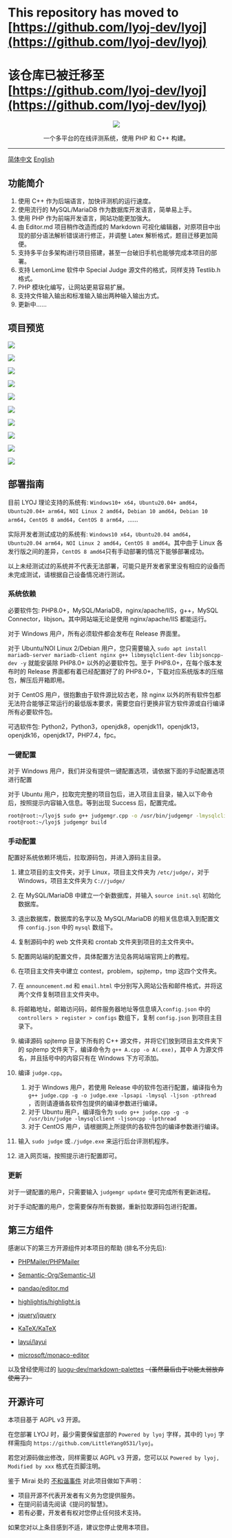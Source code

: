 # This repository has moved to [https://github.com/lyoj-dev/lyoj](https://github.com/lyoj-dev/lyoj)

# 该仓库已被迁移至 [https://github.com/lyoj-dev/lyoj](https://github.com/lyoj-dev/lyoj)

<p align="center"><img src="https://cdn.jsdelivr.net/gh/LittleYang0531/image/lyoj/logo.png"></p>

<p align="center">一个多平台的在线评测系统，使用 PHP 和 C++ 构建。</p>

------

[简体中文](./readme.md) [English](./readme-en.md)

## 功能简介

1. 使用 C++ 作为后端语言，加快评测机的运行速度。
2. 使用流行的 MySQL/MariaDB 作为数据库开发语言，简单易上手。
3. 使用 PHP 作为前端开发语言，网站功能更加强大。
4. 由 Editor.md 项目稍作改造而成的 Markdown 可视化编辑器，对原项目中出现的部分语法解析错误进行修正，并调整 Latex 解析格式，题目迁移更加简便。
5. 支持多平台多架构进行项目搭建，甚至一台破旧手机也能够完成本项目的部署。
6. 支持 LemonLime 软件中 Special Judge 源文件的格式，同样支持 Testlib.h 格式。
7. PHP 模块化编写，让网站更易容易扩展。
7. 支持文件输入输出和标准输入输出两种输入输出方式。
8. 更新中......

## 项目预览

![](https://cdn.jsdelivr.net/gh/LittleYang0531/image/lyoj/1.jpg)

![](https://cdn.jsdelivr.net/gh/LittleYang0531/image/lyoj/2.jpg)

![](https://cdn.jsdelivr.net/gh/LittleYang0531/image/lyoj/3.jpg)

![](https://cdn.jsdelivr.net/gh/LittleYang0531/image/lyoj/4.jpg)

![](https://cdn.jsdelivr.net/gh/LittleYang0531/image/lyoj/5.jpg)

![](https://cdn.jsdelivr.net/gh/LittleYang0531/image/lyoj/6.jpg)

![](https://cdn.jsdelivr.net/gh/LittleYang0531/image/lyoj/7.jpg)

![](https://cdn.jsdelivr.net/gh/LittleYang0531/image/lyoj/8.jpg)

![](https://cdn.jsdelivr.net/gh/LittleYang0531/image/lyoj/9.jpg)

![](https://cdn.jsdelivr.net/gh/LittleYang0531/image/lyoj/10.jpg)

## 部署指南

目前 LYOJ 理论支持的系统有: `Windows10+ x64`，`Ubuntu20.04+ amd64`，`Ubuntu20.04+ arm64`，`NOI Linux 2 amd64`，`Debian 10 amd64`，`Debian 10 arm64`，`CentOS 8 amd64`，`CentOS 8 arm64`，......

实际开发者测试成功的系统有: `Windows10 x64`，`Ubuntu20.04 amd64`，`Ubuntu20.04 arm64`，`NOI Linux 2 amd64`，`CentOS 8 amd64`。其中由于 Linux 各发行版之间的差异，`CentOS 8 amd64`只有手动部署的情况下能够部署成功。

以上未经测试过的系统并不代表无法部署，可能只是开发者家里没有相应的设备而未完成测试，请根据自己设备情况进行测试。

### 系统依赖

必要软件包: PHP8.0+，MySQL/MariaDB，nginx/apache/IIS，g++，MySQL Connector，libjson。其中网站端无论是使用 nginx/apache/IIS 都能运行。

对于 Windows 用户，所有必须软件都会发布在 Release 界面里。

对于 Ubuntu/NOI Linux 2/Debian 用户，您只需要输入 `sudo apt install mariadb-server mariadb-client nginx g++ libmysqlclient-dev libjsoncpp-dev -y` 就能安装除 PHP8.0+ 以外的必要软件包。至于 PHP8.0+，在每个版本发布时的 Release 界面都有着已经配置好了的 PHP8.0+，下载对应系统版本的压缩包，解压后开箱即用。

对于 CentOS 用户，很抱歉由于软件源比较古老，除 nginx 以外的所有软件包都无法符合能够正常运行的最低版本要求，需要您自行更换非官方软件源或自行编译所有必要软件包。

可选软件包: Python2，Python3，openjdk8，openjdk11，openjdk13，openjdk16，openjdk17，PHP7.4，fpc。

### 一键配置

对于 Windows 用户，我们并没有提供一键配置选项，请依据下面的手动配置选项进行配置

对于 Ubuntu 用户，拉取完完整的项目包后，进入项目主目录，输入以下命令后，按照提示内容输入信息。等到出现 Success 后，配置完成。 

```bash
root@root:~/lyoj$ sudo g++ judgemgr.cpp -o /usr/bin/judgemgr -lmysqlclient -ljsoncpp -O2
root@root:~/lyoj$ judgemgr build
```

### 手动配置

配置好系统依赖环境后，拉取源码包，并进入源码主目录。

1. 建立项目的主文件夹，对于 Linux，项目主文件夹为 `/etc/judge/`，对于 Windows，项目主文件夹为 `C://judge/`

2. 在 MySQL/MariaDB 中建立一个新数据库，并输入 `source init.sql` 初始化数据库。
3. 退出数据库，数据库的名字以及 MySQL/MariaDB 的相关信息填入到配置文件 `config.json` 中的 `mysql` 数组下。
4. 复制源码中的 web 文件夹和 crontab 文件夹到项目的主文件夹中。
5. 配置网站端的配置文件，具体配置方法见各网站端官网上的教程。
6. 在项目主文件夹中建立 contest，problem，spjtemp，tmp 这四个文件夹。
7. 在 `announcement.md` 和 `email.html` 中分别写入网站公告和邮件格式，并将这两个文件复制项目主文件夹中。
8. 将邮箱地址，邮箱访问码，邮件服务器地址等信息填入`config.json` 中的 `controllers > register > configs` 数组下，复制 `config.json` 到项目主目录下。 
9. 编译源码 spjtemp 目录下所有的 C++ 源文件，并将它们放到项目主文件夹下的 spjtemp 文件夹下，编译命令为 `g++ A.cpp -o A(.exe)`，其中 A 为源文件名，并且括号中的内容只有在 Windows 下方可添加。
10. 编译 `judge.cpp`。
    1. 对于 Windows 用户，若使用 Release 中的软件包进行配置，编译指令为 `g++ judge.cpp -g -o judge.exe -lpsapi -lmysql -ljson -pthread `，否则请遵循各软件包提供的编译参数进行编译。
    2. 对于 Ubuntu 用户，编译指令为 `sudo g++ judge.cpp -g -o /usr/bin/judge -lmysqlclient -ljsoncpp -lpthread`
    3. 对于 CentOS 用户，请根据网上所提供的各软件包的编译参数进行编译。
11. 输入 `sudo judge` 或`./judge.exe` 来运行后台评测机程序。
12. 进入网页端，按照提示进行配置即可。

###  更新

对于一键配置的用户，只需要输入 `judgemgr update` 便可完成所有更新进程。

对于手动配置的用户，您需要保存所有数据，重新拉取源码包进行配置。

## 第三方组件

感谢以下的第三方开源组件对本项目的帮助 (排名不分先后): 

- [PHPMailer/PHPMailer](https://github.com/PHPMailer/PHPMailer)

- [Semantic-Org/Semantic-UI](https://github.com/Semantic-Org/Semantic-UI)
- [pandao/editor.md](https://github.com/pandao/editor.md)
- [highlightjs/highlight.js](https://github.com/highlightjs/highlight.js)
- [jquery/jquery](https://github.com/jquery/jquery)
- [KaTeX/KaTeX](https://github.com/KaTeX/KaTeX)
- [layui/layui](https://github.com/layui/layui)
- [microsoft/monaco-editor](https://github.com/microsoft/monaco-editor)

以及曾经使用过的 [luogu-dev/markdown-palettes](https://github.com/luogu-dev/markdown-palettes) ~~（虽然最后由于功能太弱放弃使用了）~~

## 开源许可

本项目基于 AGPL v3 开源。

在您部署 LYOJ 时，最少需要保留底部的 `Powered by lyoj` 字样，其中的 `lyoj` 字样需指向 `https://github.com/LittleYang0531/lyoj`。

若您对源码做出修改，同样需要以 AGPL v3 开源，您可以以 `Powered by lyoj, Modified by xxx` 格式在页脚注明。

鉴于 Mirai 处的 [不和谐事件](https://github.com/mamoe/mirai/issues/850) 对此项目做如下声明：

- 项目开源不代表开发者有义务为您提供服务。
- 在提问前请先阅读《提问的智慧》。
- 若有必要，开发者有权对您停止任何技术支持。

如果您对以上条目感到不适，建议您停止使用本项目。
